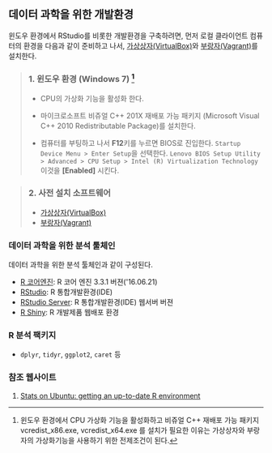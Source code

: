 ## 데이터 과학을 위한 개발환경

윈도우 환경에서 RStudio를 비롯한 개발환경을 구축하려면, 먼저 로컬 클라이언트 컴퓨터의 환경을 다음과 같이 준비하고 나서, [가상상자(VirtualBox)](https://www.virtualbox.org/)와 [부랑자(Vagrant)](https://www.vagrantup.com/)를 설치한다.


> ### 1. 윈도우 환경 (Windows 7) [^reason]
> 
> * CPU의 가상화 기능을 활성화 한다.
> * 마이크로소프트 비쥬얼 C++ 201X 재배포 가능 패키지 (Microsoft Visual C++ 2010 Redistributable Package)를 설치한다.
>
> * 컴퓨터를 부팅하고 나서 **F12**키를 누르면 BIOS로 진입한다. `Startup Device Menu > Enter Setup`을 선택한다. 
>   `Lenovo BIOS Setup Utility > Advanced > CPU Setup > Intel (R) Virtualization Technology` 이것을 **[Enabled]** 시킨다.

> ### 2. 사전 설치 소프트웨어 
> 
> * [가상상자(VirtualBox)](https://www.virtualbox.org/wiki/Downloads)
> * [부랑자(Vagrant)](https://www.vagrantup.com/downloads.html)

[^reason]: 윈도우 환경에서 CPU 가상화 기능을 활성화하고 비쥬얼 C++ 재배포 가능 패키지 vcredist_x86.exe, vcredist_x64.exe 를 설치가 필요한 이유는 가상상자와 부랑자의 가상화기능을 사용하기 위한 전제조건이 된다. 

### 데이터 과학을 위한 분석 툴체인

데이터 과학을 위한 분석 툴체인과 같이 구성된다.

* [R 코어엔진](https://cran.r-project.org/): R 코어 엔진 3.3.1 버젼('16.06.21) 
* [RStudio](https://www.rstudio.com/): R 통합개발환경(IDE)
* [RStudio Server](https://www.rstudio.com/products/RStudio/#Server): R 통합개발환경(IDE) 웹서버 버젼
* [R Shiny](http://shiny.rstudio.com/): R 개발제품 웹배포 환경

### R 분석 팩키지

* `dplyr`, `tidyr`, `ggplot2`, `caret` 등


### 참조 웹사이트

1. [Stats on Ubuntu: getting an up-to-date R environment](http://blog.terminal.com/getting-an-up-to-date-r-and-rstudio-installation-on-ubuntu/)
